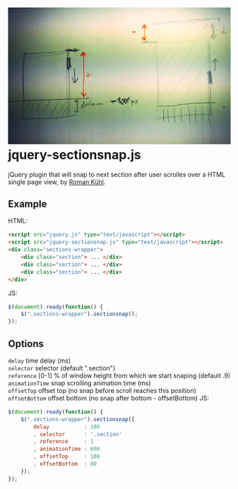 ![alt tag](assets/ilustr.jpg)
jquery-sectionsnap.js
===========

jQuery plugin that will snap to next section after user scrolles over a HTML single page view, by [Roman Kühl](http://www.kuhl.pl).  

Example
---
HTML:    
```html
<script src="jquery.js" type="text/javascript"></script>  
<script src="jquery-sectionsnap.js" type="text/javascript"></script>
<div class="sections-wrapper">
	<div class="section"> ... </div>
	<div class="section"> ... </div>
	<div class="section"> ... </div>
</div>
```  
JS:  
```javascript
$(document).ready(function() {
	$(".sections-wrapper").sectionsnap();
});
```
Options
---
```delay``` time delay (ms)  
```selector``` selector (default ".section")  
```reference``` [0-1] % of window height from which we start snaping (default .9)  
```animationTime``` snap scrolling animation time (ms)  
```offsetTop``` offset top (no snap before scroll reaches this position)  
```offsetBottom``` offset bottom (no snap after bottom - offsetBottom)
JS:  
```javascript
$(document).ready(function() {
	$(".sections-wrapper").sectionsnap({
		delay 			: 100
		, selector 		: '.section'
		, reference 	: 1
		, animationTime : 600
		, offsetTop 	: 100
		, offsetBottom 	: 80
	});
});
```  




